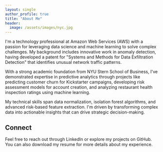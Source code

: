 ```yaml
---
layout: single
author_profile: true
title: "About Me"
header:
  image: /assets/images/nyc.jpg
---
```


I'm a technology professional at Amazon Web Services (AWS) with a passion for leveraging data science and machine learning to solve complex challenges. My background includes innovative work in anomaly detection, having developed a patent for "Systems and Methods for Data Exfiltration Detection" that identifies unusual network traffic patterns.

With a strong academic foundation from NYU Stern School of Business, I've demonstrated expertise in predictive analytics through projects like predicting customer churn for Kickstarter campaigns, developing risk assessment models for account creation, and analyzing restaurant health inspection ratings using machine learning.

My technical skills span data normalization, isolation forest algorithms, and advanced risk-based feature extraction. I'm driven by transforming complex data into actionable insights that can drive strategic decision-making.

## Connect

Feel free to reach out through LinkedIn or explore my projects on GitHub. You can also download my resume for more details about my experience.